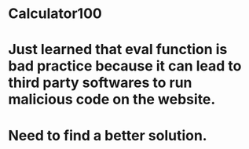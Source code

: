 # Calculator100
# Just learned that eval function is bad practice because it can lead to third party softwares to run malicious code on the website.
# Need to find a better solution.
